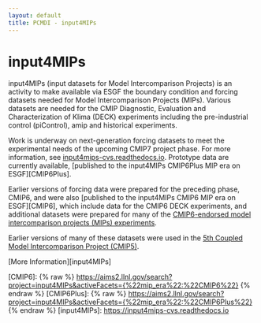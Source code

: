 ```yaml
---
layout: default
title: PCMDI - input4MIPs
---
```


# input4MIPs
input4MIPs (input datasets for Model Intercomparison Projects) is an activity
to make available via ESGF the boundary condition and forcing datasets needed
for Model Intercomparison Projects (MIPs). Various datasets are needed for the
CMIP Diagnostic, Evaluation and Characterization of Klima (DECK) experiments
including the pre-industrial control (piControl), amip and historical experiments.

Work is underway on next-generation forcing datasets to meet the experimental
needs of the upcoming CMIP7 project phase. For more information, see
[input4mips-cvs.readthedocs.io](input4mips-cvs.readthedocs.io/). Prototype data
are currently available, [published to the input4MIPs CMIP6Plus MIP era on ESGF][CMIP6Plus].

Earlier versions of forcing data were prepared for the preceding phase, CMIP6,
and were also [published to the input4MIPs CMIP6 MIP era on ESGF][CMIP6], which
include data for the CMIP6 DECK experiments, and additional datasets were
prepared for many of the [CMIP6-endorsed model intercomparison projects (MIPs) experiments][CMIP6EndorsedMIPs].

Earlier versions of many of these datasets were used in the [5th Coupled Model Intercomparison Project (CMIP5)][CMIP5].

[More Information][input4MIPs]

[CMIP6EndorsedMIPs]: http://www.wcrp-climate.org/modelling-wgcm-mip-catalogue/modelling-wgcm-cmip6-endorsed-mips
[CMIP5]: /mips/cmip5
[CMIP6]: {% raw %} https://aims2.llnl.gov/search?project=input4MIPs&activeFacets={%22mip_era%22:%22CMIP6%22} {% endraw %}
[CMIP6Plus]: {% raw %} https://aims2.llnl.gov/search?project=input4MIPs&activeFacets={%22mip_era%22:%22CMIP6Plus%22} {% endraw %}
[input4MIPs]: https://input4mips-cvs.readthedocs.io
